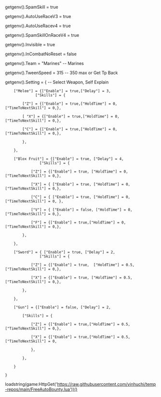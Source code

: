 getgenv().SpamSkill = true

getgenv().AutoUseRaceV3 = true

getgenv().AutoUseRacev4 = true

getgenv().SpamSkillOnRaceV4 = true

getgenv().Invisible = true

getgenv().InCombatNoReset = false

getgenv().Team = "Marines" -- Marines

getgenv().TweenSpeed = 315 -- 350 max or Get Tp Back

 getgenv().Setting = { -- Select Weapon, Self Explain

        ["Melee"] = {["Enable"] = true,["Delay"] = 3,
                  ["Skills"] = {

            ["Z"] = {["Enable"] = true,["HoldTime"] = 0,["TimeToNextSkill"] = 0,},

            [ "X"] = {["Enable"] = true,["HoldTime"] = 0, ["TimeToNextSkill"] = 0,},

            ["C"] = {["Enable"] = true,["HoldTime"] = 0, ["TimeToNextSkill"] = 0,},

            },

        },

        ["Blox Fruit"] = {["Enable"] = true, ["Delay"] = 4,
                    ["Skills"] = {

                ["Z"] = {["Enable"] = true, ["HoldTime"] = 0, ["TimeToNextSkill"] = 0,},

                ["X"] = { ["Enable"] = true, ["HoldTime"] = 0, ["TimeToNextSkill"] = 0,},

                ["C"] = { ["Enable"] = true, ["HoldTime"] = 0,["TimeToNextSkill"] = 0, },

                ["V"] = { ["Enable"] = false, ["HoldTime"] = 0,["TimeToNextSkill"] = 0,},

                ["F"] = {["Enable"] = true,["HoldTime"] = 0, ["TimeToNextSkill"] = 0,},

            },

        },

        ["Sword"] = { ["Enable"] = true, ["Delay"] = 2,
                    ["Skills"] = {

                ["Z"] = {["Enable"] = true,  ["HoldTime"] = 0.5,["TimeToNextSkill"] = 0,},

                ["X"] = {["Enable"] = true, ["HoldTime"] = 0.5, ["TimeToNextSkill"] = 0,},

            },

        },

        ["Gun"] = {["Enable"] = false, ["Delay"] = 2,

            ["Skills"] = {

                ["Z"] = {["Enable"] = true,["HoldTime"] = 0.5,["TimeToNextSkill"] = 0,},

                ["X"] = {["Enable"] = true,["HoldTime"] = 0.5,["TimeToNextSkill"] = 0,

                },

            },

        }

    }

loadstring(game:HttpGet('https://raw.githubusercontent.com/vinhuchi/temp-repos/main/FreeAutoBounty.lua'))()
